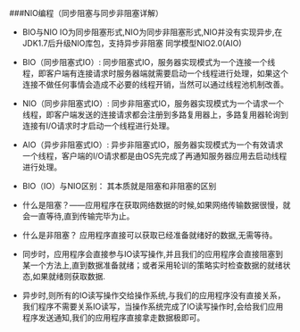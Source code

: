###NIO编程（同步阻塞与同步非阻塞详解）

* BIO与NIO
IO为同步阻塞形式,NIO为同步非阻塞形式,NIO并没有实现异步,在JDK1.7后升级NIO库包，支持异步非阻塞 
同学模型NIO2.0(AIO)
* BIO（同步阻塞式IO）: 同步阻塞式IO，服务器实现模式为一个连接一个线程，即客户端有连接请求时服务器端就需要启动一个线程进行处理，如果这个连接不做任何事情会造成不必要的线程开销，当然可以通过线程池机制改善。

* NIO（同步非阻塞式IO）: 同步非阻塞式IO，服务器实现模式为一个请求一个线程，即客户端发送的连接请求都会注册到多路复用器上，多路复用器轮询到连接有I/O请求时才启动一个线程进行处理。
* AIO（异步非阻塞式IO）: 异步非阻塞式IO，服务器实现模式为一个有效请求一个线程，客户端的I/O请求都是由OS先完成了再通知服务器应用去启动线程进行处理。

* BIO（IO）与NIO区别： 其本质就是阻塞和非阻塞的区别


* 什么是阻塞？——应用程序在获取网络数据的时候,如果网络传输数据很慢，就会一直等待,直到传输完毕为止。

* 什么是非阻塞？ 应用程序直接可以获取已经准备就绪好的数据,无需等待。

* 同步时，应用程序会直接参与IO读写操作,并且我们的应用程序会直接阻塞到某一个方法上,直到数据准备就绪；或者采用轮训的策略实时检查数据的就绪状态,如果就绪则获取数据. 
* 异步时,则所有的IO读写操作交给操作系统,与我们的应用程序没有直接关系，我们程序不需要关系IO读写，当操作系统完成了IO读写操作时,会给我们应用程序发送通知,我们的应用程序直接拿走数据极即可。




